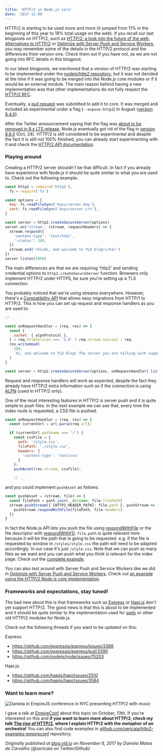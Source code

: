 ```yaml
---
title: 'HTTP/2 in Node.js core'
date: '2017-11-06'
---
```


HTTP/2 is starting to be used more and more (it jumped from 11% in the beginning of this year to 18% total usage on the web). If you recall our last blogposts on HTTP/2, such as [HTTP/2: a look into the future of the web](https://blog.yld.io/2017/01/10/http-2-a-look-into-the-future-of-the-web), [Alternatives to HTTP/2](https://blog.yld.io/2017/02/08/alternatives-to-http) or [Optimize with Server Push and Service Workers](https://blog.yld.io/2017/03/01/optimize-with-http-2-server-push-and-service-workers), you may remember some of the details in the HTTP/2 protocol and the differences from version one. Check them out if you have not, as we are not going into RFC details in this blogpost.

In our latest blogposts, we mentioned that a version of HTTP/2 was starting to be implemented under the [nodejs/http2 repository](https://github.com/nodejs/http2), but it was not decided at the time if it was going to be merged into the Node.js core modules or if it would be an external module. The main reason behind having a new implementation was that other implementations do not fully respect the [HTTP/2 RFC](https://tools.ietf.org/html/rfc7540).

Eventually, a [pull request](https://github.com/nodejs/node/pull/14239) was submitted to add it to core. It was merged and included as experimental under a flag (`--expose-http2`) in August ([version 8.4.0](https://github.com/nodejs/node/blob/master/doc/changelogs/CHANGELOG_V8.md#2017-08-15-version-840-current-addaleax)).

After the Twitter announcement saying that the flag was [about to be removed in 8.x LTS release](https://twitter.com/MylesBorins/status/920707800719921156), Node.js eventually got rid of the flag in [version 8.8.0](https://nodejs.org/en/blog/release/v8.8.0/) (Oct, 24). HTTP/2 is still considered to be experimental and despite the fact it is still not 100% finished, you can already start experimenting with it and check the [HTTP/2 API documentation](https://nodejs.org/api/http2.html).

### Playing around

Creating a HTTP/2 server shouldn't be that difficult. In fact if you already have experience with Node.js it should be quite similar to what you are used to. Check out the following example:

```js
const http2 = require('http2'),
  fs = require('fs')

const options = {
  key: fs.readFileSync('keys/server.key'),
  cert: fs.readFileSync('keys/server.crt'),
}

const server = http2.createSecureServer(options)
server.on('stream', (stream, requestHeaders) => {
  stream.respond({
    'content-type': 'text/html',
    ':status': 200,
  })
  stream.end('<h1>Hi, and welcome to YLD blog!</h1>')
})
server.listen(3000)
```

The main differences are that we are requiring 'http2' and sending credential options to `http2.createSecureServer` function. Browsers only implement HTTP/2 under HTTPS, be sure you're setting up a TLS connection.

You probably noticed that we're using streams everywhere. However, there's a [Compatibility API](https://nodejs.org/api/http2.html#http2_compatibility_api) that allows easy migrations from HTTP/1 to HTTP/2. This is how you can set up request and response handlers as you are used to:

```js
// ...

const onRequestHandler = (req, res) => {
  const {
    socket: { alpnProtocol },
  } = req.httpVersion === '2.0' ? req.stream.session : req
  res.writeHead(
    200,
    `Hi, and welcome to YLD blog! The server you are talking with supports ${alpnProtocol} `
  )
}

const server = http2.createSecureServer(options, onRequestHandler).listen(3000)
```

Request and response handlers will work as expected, despite the fact they already have HTTP/2 extra information such as if the connection is using [ALPN](https://tools.ietf.org/html/rfc7301) (used in HTTP/2 only).

One of the most interesting features in HTTP/2 is server push and it is quite simple to push files. In the next example we can see that, every time the index route is requested, a CSS file is pushed:

```js
const onRequestHandler = (req, res) => {
  const currentUrl = url.parse(req.url);

  if (currentUrl.pathname === '/') {
    const cssFile = {
      path: '/style.css',
      filePath: './style.css',
      headers: {
        'content-type': 'text/css'
      }
    };
    pushAsset(res.stream, cssFile);

    // ...
```

and you could implement `pushAsset` as follows:

```js
const pushAsset = (stream, file) => {
  const filePath = path.join(__dirname, file.filePath)
  stream.pushStream({ [HTTP2_HEADER_PATH]: file.path }, pushStream => {
    pushStream.respondWithFile(filePath, file.headers)
  })
}
```

In fact the Node.js API lets you push the file using [respondWithFile](https://nodejs.org/api/http2.html#http2_http2stream_respondwithfile_path_headers_options) or the file descriptor with [respondWithFD](https://nodejs.org/api/http2.html#http2_http2stream_respondwithfd_fd_headers_options). `file.path` is quite relevant here because it will be the path that is going to be requested. e.g. if the file is requested by window in `/styles/style.css` the path will need to be adapted accordingly. In our case it's just `/style.css`. Note that we can push as many files as we want and you can push what you think is relevant for the index page. Check out the [complete example](https://github.com/sericaia/http2-examples-empireconf/tree/master/04-server-push).

You can also test around with Server Push and Service Workers like we did in [Optimize with Server Push and Service Workers](https://blog.yld.io/2017/03/01/optimize-with-http-2-server-push-and-service-workers). Check out [an example using the HTTP/2 Node.js core implementation](https://github.com/sericaia/http2-examples-empireconf/tree/master/07-server-push-service-workers).

### Frameworks and expectations, stay tuned!

The bad new about this is that frameworks such as [Express](https://expressjs.com/) or [Hapi.js](https://hapijs.com) don't yet support HTTP/2. The good news is that this is about to be implemented and it should be quite similar to the implementation used for [spdy](https://www.npmjs.com/package/spdy) or other old HTTP/2 modules for Node.js.

Check out the following threads if you want to be updated on this:

Express:

- https://github.com/expressjs/express/issues/3388
- https://github.com/expressjs/express/pull/3390
- https://github.com/nodejs/node/issues/15203

Hapi.js:

- https://github.com/hapijs/hapi/issues/2510
- https://github.com/hapijs/hapi/issues/3584

### Want to learn more?

![Daniela in EmpireJS conference in NYC presenting HTTP/2 with music](https://user-images.githubusercontent.com/1150553/32338096-b5cfc0ac-bfeb-11e7-9493-5598342b125a.png)

I gave a talk at [EmpireConf](http://2017.empireconf.org/) about this topic on October, 13th. If you're interested on this and **if you want to learn more about HTTP/2, check my talk [The rise of HTTP/2](https://www.youtube.com/watch?v=yToHjxhCeYM), where I explain HTTP/2 with the metaphor of an orchestra!** You can also find code examples in [github.com/sericaia/http2-examples-empireconf](https://github.com/sericaia/http2-examples-empireconf) repository.

_Originally published at [blog.yld.io](https://blog.yld.io/) on November 6, 2017 by Daniela Matos de Carvalho (@sericaia on Twitter/Github)_

